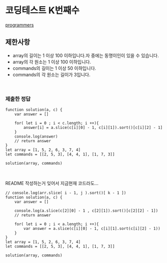 # 코딩테스트 K번째수

[programmers](https://programmers.co.kr/learn/courses/30/lessons/42748)

## 제한사항
- array의 길이는 1 이상 100 이하입니다.자 중에는 동명이인이 있을 수 있습니다.
- array의 각 원소는 1 이상 100 이하입니다.
- commands의 길이는 1 이상 50 이하입니다.
- commands의 각 원소는 길이가 3입니다.
<br>

### 제출한 정답
```
function solution(a, c) {
    var answer = []

    for( let i = 0 ; i < c.length; i ++){
        answer[i] = a.slice(c[i][0] - 1, c[i][1]).sort()[c[i][2] - 1]
    }
    console.log(answer)
    // return answer
}
let array = [1, 5, 2, 6, 3, 7, 4]
let commands = [[2, 5, 3], [4, 4, 1], [1, 7, 3]]

solution(array, commands)
```
<br>

README 작성하는거 잊어서 지금현재 코드라도...

```
// console.log(arr.slice( i - 1, j ).sort()[ k - 1 ])
function solution(a, c) {
    var answer = []

    console.log(a.slice(c[2][0] - 1 , c[2][1]).sort()[c[2][2] - 1])
    // return answer

    for( let i = 0 ; i < a.length; i ++){
        var answer = a.slice(c[i][0] - 1, c[i][1].sort(c[i][2] - 1))
    }
}
let array = [1, 5, 2, 6, 3, 7, 4]
let commands = [[2, 5, 3], [4, 4, 1], [1, 7, 3]]

solution(array, commands)
```

